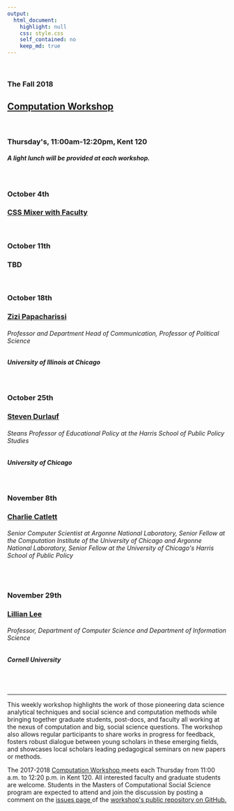 ```yaml
---
output:
  html_document:
    highlight: null
    css: style.css
    self_contained: no
    keep_md: true
---
```






<br>

<h3 class=pfblock-header> The Fall 2018 </h3>
<h2 class=pfblock-header4> <a href="https://macss.uchicago.edu/content/computation-workshop"> Computation Workshop </a> </h2>
<br>
<h3 class=pfblock-header3> Thursday's, 11:00am-12:20pm, Kent 120 </h3>
<h5 class=pfblock-header3>A light lunch will be provided at each workshop.</h5>
<br>


<h3 class=pfblock-header4> October 4th </h3>
<h3 class=pfblock-header4><a href="https://macss.uchicago.edu/content/meet-our-faculty-staff"> CSS Mixer with Faculty </a> </h3>
<br>

<h3 class=pfblock-header4> October 11th </h3>
<h3 class=pfblock-header4> TBD </h3>
<br>


<h3 class=pfblock-header4> October 18th </h3>
<h3 class=pfblock-header4><a href="https://zizi.people.uic.edu/Site/ziziweb.html"> Zizi Papacharissi </a> </h3>
<h6 class=pfblock-header4>Professor and Department Head of Communication, Professor of Political Science</h6>
<h5 class=pfblock-header4>University of Illinois at Chicago</h5>
<br>


<h3 class=pfblock-header4> October 25th </h3>
<h3 class=pfblock-header4><a href="http://home.uchicago.edu/sdurlauf/index.html"> Steven Durlauf </a> </h3>
<h6 class=pfblock-header4>Steans Professor of Educational Policy at the Harris School of Public Policy Studies</h6>
<h5 class=pfblock-header4>University of Chicago</h5>
<br>


<h3 class=pfblock-header4>November 8th </h3>
<h3 class=pfblock-header4><a href="https://www.ci.uchicago.edu/profile/165"> Charlie Catlett </a> </h3>
<h6 class=pfblock-header4>Senior Computer Scientist at Argonne National Laboratory, Senior Fellow at the Computation Institute of the University of Chicago and Argonne National Laboratory, Senior Fellow at the University of Chicago's Harris School of Public Policy</h6>
<br>


<h3 class=pfblock-header4>November 29th </h3>
<h3 class=pfblock-header4><a href="http://www.cs.cornell.edu/home/llee/"> Lillian Lee </a> </h3>
<h6 class=pfblock-header4>Professor, Department of Computer Science and Department of Information Science</h6>
<h5 class=pfblock-header4>Cornell University</h5>
<br>


<br>

---

<p class=footertext2> This weekly workshop highlights the work of those pioneering data science analytical techniques and social science and computation methods while bringing together graduate students, post-docs, and faculty all working at the nexus of computation and big, social science questions. The workshop also allows regular participants to share works in progress for feedback, fosters robust dialogue between young scholars in these emerging fields, and showcases local scholars leading pedagogical seminars on new papers or methods. </p>

<p class=footertext2> The 2017-2018 <a href="https://macss.uchicago.edu/content/computation-workshop"> Computation Workshop </a> meets each Thursday from 11:00 a.m. to 12:20 p.m. in Kent 120. All interested faculty and graduate students are welcome. Students in the Masters of Computational Social Science program are expected to attend and join the discussion by posting a comment on the <a href="https://github.com/uchicago-computation-workshop/README"> issues page </a> of the <a href="https://github.com/uchicago-computation-workshop"> workshop's public repository on GitHub.</a></p>
